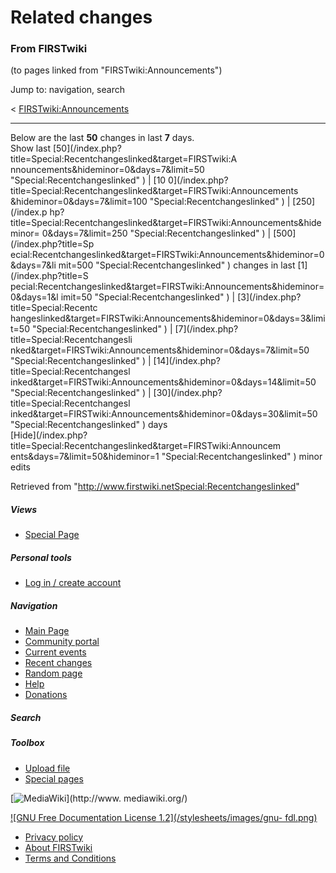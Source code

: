 # Related changes

### From FIRSTwiki

(to pages linked from "FIRSTwiki:Announcements")

Jump to: navigation, search

&lt;
[FIRSTwiki:Announcements](/index.php?title=FIRSTwiki:Announcements&redirect=no
"FIRSTwiki:Announcements" )  

* * *

Below are the last **50** changes in last **7** days.  
Show last [50](/index.php?title=Special:Recentchangeslinked&target=FIRSTwiki:A
nnouncements&hideminor=0&days=7&limit=50 "Special:Recentchangeslinked" ) | [10
0](/index.php?title=Special:Recentchangeslinked&target=FIRSTwiki:Announcements
&hideminor=0&days=7&limit=100 "Special:Recentchangeslinked" ) | [250](/index.p
hp?title=Special:Recentchangeslinked&target=FIRSTwiki:Announcements&hideminor=
0&days=7&limit=250 "Special:Recentchangeslinked" ) | [500](/index.php?title=Sp
ecial:Recentchangeslinked&target=FIRSTwiki:Announcements&hideminor=0&days=7&li
mit=500 "Special:Recentchangeslinked" ) changes in last [1](/index.php?title=S
pecial:Recentchangeslinked&target=FIRSTwiki:Announcements&hideminor=0&days=1&l
imit=50 "Special:Recentchangeslinked" ) | [3](/index.php?title=Special:Recentc
hangeslinked&target=FIRSTwiki:Announcements&hideminor=0&days=3&limit=50
"Special:Recentchangeslinked" ) | [7](/index.php?title=Special:Recentchangesli
nked&target=FIRSTwiki:Announcements&hideminor=0&days=7&limit=50
"Special:Recentchangeslinked" ) | [14](/index.php?title=Special:Recentchangesl
inked&target=FIRSTwiki:Announcements&hideminor=0&days=14&limit=50
"Special:Recentchangeslinked" ) | [30](/index.php?title=Special:Recentchangesl
inked&target=FIRSTwiki:Announcements&hideminor=0&days=30&limit=50
"Special:Recentchangeslinked" ) days  
[Hide](/index.php?title=Special:Recentchangeslinked&target=FIRSTwiki:Announcem
ents&days=7&limit=50&hideminor=1 "Special:Recentchangeslinked" ) minor edits

Retrieved from
"<http://www.firstwiki.netSpecial:Recentchangeslinked>"

##### Views

  * [Special Page](Special:Recentchangeslinked/FIRSTwiki:Announcements)

##### Personal tools

  * [Log in / create account](/index.php?title=Special:Userlogin&returnto=Special:Recentchangeslinked)

[](Main_Page "Main Page" )

##### Navigation

  * [Main Page](Main_Page)
  * [Community portal](FIRSTwiki:Community_portal)
  * [Current events](Current_events)
  * [Recent changes](Special:Recentchanges)
  * [Random page](Special:Random)
  * [Help](Help:Contents)
  * [Donations](FIRSTwiki:Site_support)

##### Search



##### Toolbox

  * [Upload file](Special:Upload)
  * [Special pages](Special:Specialpages)

[![MediaWiki](/skins/common/images/poweredby_mediawiki_88x31.png)](http://www.
mediawiki.org/)

[![GNU Free Documentation License 1.2](/stylesheets/images/gnu-
fdl.png)](http://www.gnu.org/copyleft/fdl.html)

  * [Privacy policy](FIRSTwiki:Privacy_policy "FIRSTwiki:Privacy policy" )
  * [About FIRSTwiki](FIRSTwiki:About "FIRSTwiki:About" )
  * [Terms and Conditions](FIRSTwiki:Terms_and_conditions "FIRSTwiki:Terms and conditions" )

